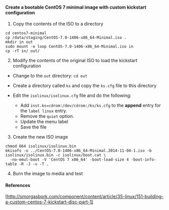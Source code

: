 #### Create a bootable CentOS 7 minimal image with custom kickstart configuration

1. Copy the contents of the ISO to a directory
```
cd centos7-minimal
cp /data/staging/CentOS-7.0-1406-x86_64-Minimal.iso .
mkdir in out
sudo mount -o loop CentOS-7.0-1406-x86_64-Minimal.iso in
cp -rT in/ out/
```

2. Modify the contents of the original ISO to load the kickstart configuration

- Change to the `out` directory: `cd out`
- Create a directory called `ks` and copy the `ks.cfg` file to this directory

- Edit the `isolinux/isolinux.cfg` file and do the following:
    - Add `inst.ks=cdrom:/dev/cdrom:/ks/ks.cfg` to the **append** entry for the `label linux` entry. 
    - Remove the `quiet` option.
    - Update the menu label 
    - Save the file

3. Create the new ISO image

```
chmod 664 isolinux/isolinux.bin
mkisofs -o ../CentOS-7.0-1406-x86_64-Minimal.2014-11-04-1.iso -b isolinux/isolinux.bin -c isolinux/boot.cat \
  -no-emul-boot -V 'CentOS 7 x86_64' -boot-load-size 4 -boot-info-table -R -J -v -T .
```
4. Burn the image to media and test

#### References

[http://smorgasbork.com/component/content/article/35-linux/151-building-a-custom-centos-7-kickstart-disc-part-1]
